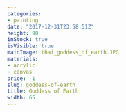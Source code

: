 ```yaml
---
categories:
- painting
date: "2017-12-31T23:58:51Z"
height: 90
inStock: true
isVisible: true
mainImage: thai_goddess_of_earth.JPG
materials:
- acrylic
- canvas
price: -1
slug: goddess-of-earth
title: Goddess of Earth
width: 65
---
```


